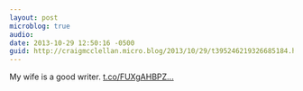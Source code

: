 ```yaml
---
layout: post
microblog: true
audio: 
date: 2013-10-29 12:50:16 -0500
guid: http://craigmcclellan.micro.blog/2013/10/29/t395246219326685184.html
---
```

My wife is a good writer.  [t.co/FUXgAHBPZ...](http://t.co/FUXgAHBPZw)
